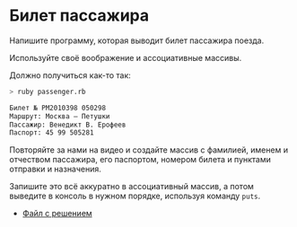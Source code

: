 # Билет пассажира 

Напишите программу, которая выводит билет пассажира поезда. 

Используйте своё воображение и ассоциативные массивы. 

Должно получиться как-то так:

```sh
> ruby passenger.rb 

Билет № РМ2010398 050298
Маршрут: Москва — Петушки
Пассажир: Венедикт В. Ерофеев
Паспорт: 45 99 505281
```

<div class="rubyrush-task-hint">

Повторяйте за нами на видео и создайте массив с фамилией, именем и отчеством пассажира, его паспортом, номером билета и пунктами отправки и назначения. 

Запишите это всё аккуратно в ассоциативный массив, а потом выведите в консоль в нужном порядке, используя команду `puts`.

</div>


<div class="rubyrush-task-answer">


<ul>
<li><a href="https://github.com/aristofun/rubyrush-path/blob/master/steps/hashes-symbols-01/solution/passenger.rb" class="rubyrush-task-solution-link">Файл с решением</a></li></ul>

</div>
